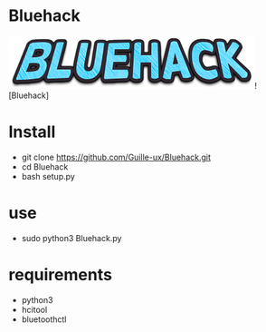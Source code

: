 # Bluehack
![Bluehack](Bluehack.png)![Bluehack]

# Install
- git clone https://github.com/Guille-ux/Bluehack.git
- cd Bluehack
- bash setup.py
# use
- sudo python3 Bluehack.py
# requirements
- python3
- hcitool
- bluetoothctl
